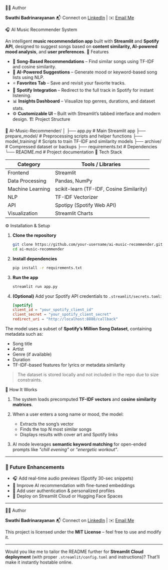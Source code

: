 🧑‍💻 Author

**Swathi Badrinarayanan**
📬 Connect on [LinkedIn](https://www.linkedin.com/in/swathi-badrinarayanan/) | ✉️ [Email Me](swathi.badri18@gmail.com)

🎧 AI Music Recommender System

An intelligent **music recommendation app** built with **Streamlit** and **Spotify API**, designed to suggest songs based on **content similarity, AI-powered mood analysis**, and **user preferences**.
🚀 Features
* 🎵 **Song-Based Recommendations** – Find similar songs using TF-IDF and cosine similarity.
* 🤖 **AI-Powered Suggestions** – Generate mood or keyword-based song lists using NLP.
* ⭐ **Favorites Tab** – Save and revisit your favorite tracks.
* 🔗 **Spotify Integration** – Redirect to the full track in Spotify for instant listening.
* 📊 **Insights Dashboard** – Visualize top genres, durations, and dataset stats.
* ⚙️ **Customizable UI** – Built with Streamlit’s tabbed interface and modern design.
🏗️ Project Structure

📂 AI-Music-Recommender/
│
├── app.py                  # Main Streamlit app
├── prepare_model/          # Preprocessing scripts and helper functions
├── model_training/         # Scripts to train TF-IDF and similarity models
├── archive/                # Compressed dataset or backups
├── requirements.txt        # Dependencies
└── README.md               # Project documentation
🧠 Tech Stack

| Category         | Tools / Libraries                        |
| ---------------- | ---------------------------------------- |
| Frontend         | Streamlit                                |
| Data Processing  | Pandas, NumPy                            |
| Machine Learning | scikit-learn (TF-IDF, Cosine Similarity) |
| NLP              | TF-IDF Vectorizer                        |
| API              | Spotipy (Spotify Web API)                |
| Visualization    | Streamlit Charts                         |

⚙️ Installation & Setup

1. **Clone the repository**

   ```bash
   git clone https://github.com/your-username/ai-music-recommender.git
   cd ai-music-recommender
   ```

2. **Install dependencies**

   ```bash
   pip install -r requirements.txt
   ```

3. **Run the app**

   ```bash
   streamlit run app.py
   ```

4. **(Optional)**
   Add your Spotify API credentials to `.streamlit/secrets.toml`:

   ```toml
   [spotify]
   client_id = "your_spotify_client_id"
   client_secret = "your_spotify_client_secret"
   redirect_uri = "http://localhost:8888/callback"
   ```
The model uses a subset of **Spotify’s Million Song Dataset**, containing metadata such as:

* Song title
* Artist
* Genre (if available)
* Duration
* TF-IDF-based features for lyrics or metadata similarity

> The dataset is stored locally and not included in the repo due to size constraints.

🧩 How It Works

1. The system loads precomputed **TF-IDF vectors** and **cosine similarity matrices**.

2. When a user enters a song name or mood, the model:

   * Extracts the song’s vector
   * Finds the top N most similar songs
   * Displays results with cover art and Spotify links

3. AI mode leverages **semantic keyword matching** for open-ended prompts like
   *"chill evening"* or *"energetic workout"*.

---

### 💾 Future Enhancements

* 🎧 Add real-time audio previews (Spotify 30-sec snippets)
* 🧠 Improve AI recommendation with fine-tuned embeddings
* 📱 Add user authentication & personalized profiles
* 🌈 Deploy on Streamlit Cloud or Hugging Face Spaces

---
🧑‍💻 Author

**Swathi Badrinarayanan**
📬 Connect on [LinkedIn](https://www.linkedin.com/in/swathi-badrinarayanan/) | ✉️ [Email Me](swathi.badri18@gmail.com)


This project is licensed under the **MIT License** – feel free to use and modify it.

---

Would you like me to tailor the README further for **Streamlit Cloud deployment** (with proper `.streamlit/config.toml` and instructions)?
That’ll make it instantly hostable online.
